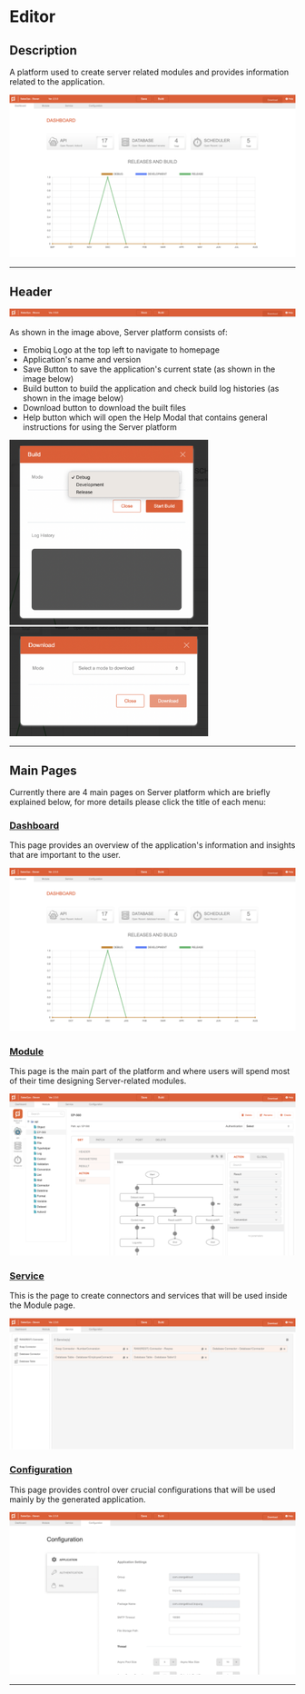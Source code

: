 # Editor

## Description

A platform used to create server related modules and provides information related to the application.

![Editor](general-editor.png?raw=true)

***
 
## Header

![Header](general-header.png?raw=true)

As shown in the image above, Server platform consists of:

- Emobiq Logo at the top left to navigate to homepage
- Application's name and version
- Save Button to save the application's current state (as shown in the image below)
- Build button to build the application and check build log histories (as shown in the image below)
- Download button to download the built files
- Help button which will open the Help Modal that contains general instructions for using the Server platform

<img src="general-build.png" alt="drawing" width="350"/>  
<img src="general-download.png" alt="drawing" width="350"/>  
  
***

## Main Pages

Currently there are 4 main pages on Server platform which are briefly explained below, for more details please click the title of each menu:

### [Dashboard](Dashboard.md)

This page provides an overview of the application's information and insights that are important to the user.

![Dashboard](general-editor.png?raw=true)

### [Module](Module.md)

This page is the main part of the platform and where users will spend most of their time designing Server-related modules.

![Module](general-module.png?raw=true)

### [Service](Service.md)

This is the page to create connectors and services that will be used inside the Module page.

![Service](general-service.png?raw=true)

### [Configuration](Configuration.md)

This page provides control over crucial configurations that will be used mainly by the generated application.

![Configuration](general-configuration.png?raw=true)

***